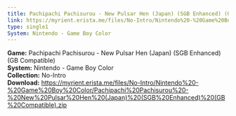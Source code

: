 ```yaml
---
title: Pachipachi Pachisurou - New Pulsar Hen (Japan) (SGB Enhanced) (GB Compatible)
link: https://myrient.erista.me/files/No-Intro/Nintendo%20-%20Game%20Boy%20Color/Pachipachi%20Pachisurou%20-%20New%20Pulsar%20Hen%20(Japan)%20(SGB%20Enhanced)%20(GB%20Compatible).zip
type: single1
System: Nintendo - Game Boy Color
---
```

<b>Game:</b> Pachipachi Pachisurou - New Pulsar Hen (Japan) (SGB Enhanced) (GB Compatible)<br>
<b>System:</b> Nintendo - Game Boy Color<br>
<b>Collection:</b> No-Intro<br>
<b>Download:</b> https://myrient.erista.me/files/No-Intro/Nintendo%20-%20Game%20Boy%20Color/Pachipachi%20Pachisurou%20-%20New%20Pulsar%20Hen%20(Japan)%20(SGB%20Enhanced)%20(GB%20Compatible).zip